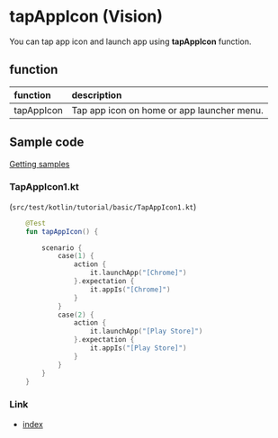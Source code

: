 # tapAppIcon (Vision)

You can tap app icon and launch app using **tapAppIcon** function.

## function

| function   | description                                |
|:-----------|:-------------------------------------------|
| tapAppIcon | Tap app icon on home or app launcher menu. |

## Sample code

[Getting samples](../../getting_samples.md)

### TapAppIcon1.kt

(`src/test/kotlin/tutorial/basic/TapAppIcon1.kt`)

```kotlin
    @Test
    fun tapAppIcon() {

        scenario {
            case(1) {
                action {
                    it.launchApp("[Chrome]")
                }.expectation {
                    it.appIs("[Chrome]")
                }
            }
            case(2) {
                action {
                    it.launchApp("[Play Store]")
                }.expectation {
                    it.appIs("[Play Store]")
                }
            }
        }
    }
```

### Link

- [index](../../../../index.md)
